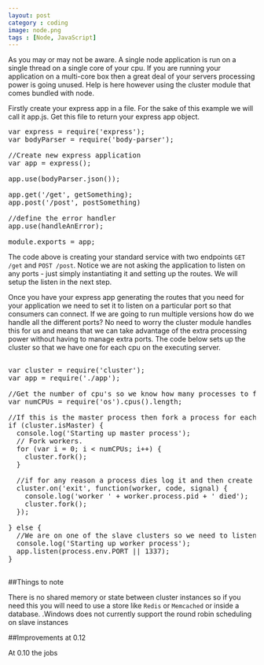 ```yaml
---
layout: post
category : coding
image: node.png
tags : [Node, JavaScript]
---
```


As you may or may not be aware. A single node application is run on a single thread on a single core of your cpu. If you are running your application on a multi-core box then a great deal of your servers processing power is going unused. Help is here however using the cluster module that comes bundled with node.

Firstly create your express app in a file. For the sake of this example we will call it app.js. Get this file to return your express app object.

<pre class="prettyprint linenums">
var express = require('express');
var bodyParser = require('body-parser');

//Create new express application
var app = express();

app.use(bodyParser.json());

app.get('/get', getSomething);
app.post('/post', postSomething)

//define the error handler
app.use(handleAnError);

module.exports = app;
</pre>
The code above is creating your standard service with two endpoints <code>GET /get</code> and <code>POST /post</code>. Notice we are not asking the application to listen on any ports - just simply instantiating it and setting up the routes. We will setup the listen in the next step.

Once you have your express app generating the routes that you need for your application we need to set it to listen on a particular port so that consumers can connect. If we are going to run multiple versions how do we handle all the different ports? No need to worry the cluster module handles this for us and means that we can take advantage of the extra processing power without having to manage extra ports. The code below sets up the cluster so that we have one for each cpu on the executing server.

<pre class="prettyprint linenums">

var cluster = require('cluster');
var app = require('./app');

//Get the number of cpu's so we know how many processes to fork.
var numCPUs = require('os').cpus().length;

//If this is the master process then fork a process for each cpu
if (cluster.isMaster) {
  console.log('Starting up master process');
  // Fork workers.
  for (var i = 0; i &lt; numCPUs; i++) {
    cluster.fork();
  }

  //if for any reason a process dies log it and then create another one.
  cluster.on('exit', function(worker, code, signal) {
    console.log('worker ' + worker.process.pid + ' died');
    cluster.fork();
  });

} else {
  //We are on one of the slave clusters so we need to listen
  console.log('Starting up worker process');
  app.listen(process.env.PORT || 1337);
}

</pre>

##Things to note

There is no shared memory or state between cluster instances so if you need this you will need to use a store like <code>Redis</code> or <code>Memcached</code> or inside a database. .Windows does not currently support the round robin scheduling on slave instances

##Improvements at 0.12

At 0.10 the jobs 
